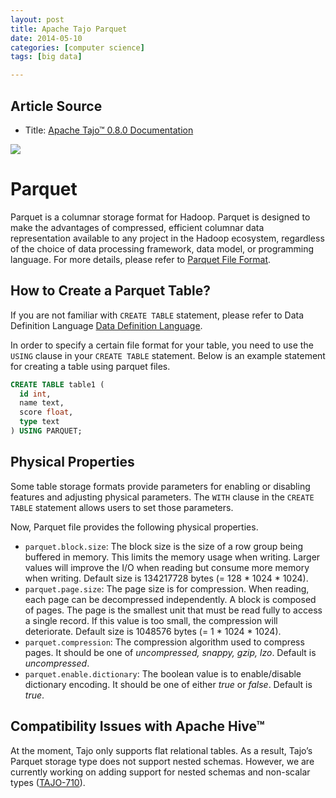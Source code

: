 ```yaml
---
layout: post
title: Apache Tajo Parquet
date: 2014-05-10
categories: [computer science]
tags: [big data]

---
```


## Article Source
* Title: [Apache Tajo™ 0.8.0 Documentation](http://tajo.apache.org/docs/0.8.0/table_management/parquet.html)

[![](http://sungsoo.github.com/images/tajo-documentation.png)](http://sungsoo.github.com/images/tajo-documentation.png)

# Parquet
Parquet is a columnar storage format for Hadoop. Parquet is designed to make the advantages of compressed, efficient columnar data representation available to any project in the Hadoop ecosystem, regardless of the choice of data processing framework, data model, or programming language. For more details, please refer to [Parquet File Format](http://parquet.io/).

## How to Create a Parquet Table?
If you are not familiar with `CREATE TABLE` statement, please refer to Data Definition Language [Data Definition Language](http://tajo.apache.org/docs/0.8.0/sql_language/ddl.html).

In order to specify a certain file format for your table, you need to use the `USING` clause in your `CREATE TABLE` statement. Below is an example statement for creating a table using parquet files.

```sql
CREATE TABLE table1 (
  id int,
  name text,
  score float,
  type text
) USING PARQUET;
```

## Physical Properties
Some table storage formats provide parameters for enabling or disabling features and adjusting physical parameters. The `WITH` clause in the `CREATE TABLE` statement allows users to set those parameters.

Now, Parquet file provides the following physical properties.

* `parquet.block.size`: The block size is the size of a row group being buffered in memory. This limits the memory usage when writing. Larger values will improve the I/O when reading but consume more memory when writing. Default size is 134217728 bytes (= 128 * 1024 * 1024).
* `parquet.page.size`: The page size is for compression. When reading, each page can be decompressed independently. A block is composed of pages. The page is the smallest unit that must be read fully to access a single record. If this value is too small, the compression will deteriorate. Default size is 1048576 bytes (= 1 * 1024 * 1024).
* `parquet.compression`: The compression algorithm used to compress pages. It should be one of *uncompressed, snappy, gzip, lzo*. Default is *uncompressed*.
* `parquet.enable.dictionary`: The boolean value is to enable/disable dictionary encoding. It should be one of either *true* or *false*. Default is *true*.

## Compatibility Issues with Apache Hive™
At the moment, Tajo only supports flat relational tables. As a result, Tajo’s Parquet storage type does not support nested schemas. However, we are currently working on adding support for nested schemas and non-scalar types ([TAJO-710](https://issues.apache.org/jira/browse/TAJO-710)).